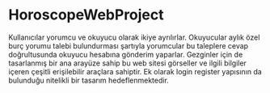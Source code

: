 # HoroscopeWebProject
Kullanıcılar yorumcu ve okuyucu olarak ikiye ayrılırlar. Okuyucular aylık özel burç yorumu talebi bulundurması şartıyla 
yorumcular bu taleplere cevap doğrultusunda okuyucu hesabına gönderim yaparlar. Gezginler için de tasarlanmış bir ana arayüze 
sahip bu web sitesi görseller ve ilgili bilgiler içeren çeşitli erişilebilir araçlara sahiptir. Ek olarak login register yapısının da bulunduğu 
nitelikli bir tasarım hedeflenmektedir. 
